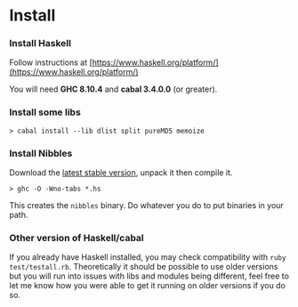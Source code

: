 # Install

### Install Haskell
Follow instructions at [https://www.haskell.org/platform/](https://www.haskell.org/platform/)

You will need **GHC 8.10.4** and **cabal 3.4.0.0** (or greater).

### Install some libs

	> cabal install --lib dlist split pureMD5 memoize

### Install Nibbles
Download the [latest stable version](https://nibbles.golf/nibbles-latest.tgz), unpack it then compile it.

	> ghc -O -Wno-tabs *.hs

This creates the `nibbles` binary. Do whatever you do to put binaries in your path.

### Other version of Haskell/cabal

If you already have Haskell installed, you may check compatibility with `ruby test/testall.rb`. Theoretically it should be possible to use older versions but you will run into issues with libs and modules being different, feel free to let me know how you were able to get it running on older versions if you do so.
